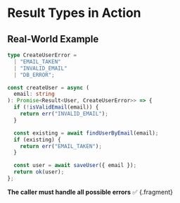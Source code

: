 # Result Types in Action

## Real-World Example

```typescript
type CreateUserError =
  | "EMAIL_TAKEN"
  | "INVALID_EMAIL"
  | "DB_ERROR";

const createUser = async (
  email: string
): Promise<Result<User, CreateUserError>> => {
  if (!isValidEmail(email)) {
    return err("INVALID_EMAIL");
  }

  const existing = await findUserByEmail(email);
  if (existing) {
    return err("EMAIL_TAKEN");
  }

  const user = await saveUser({ email });
  return ok(user);
};
```

**The caller must handle all possible errors** ✅ {.fragment}

<!-- NOTES: Notice how the return type tells you exactly what can go wrong. No surprises. No hidden exceptions. The compiler ensures you handle each case. -->
